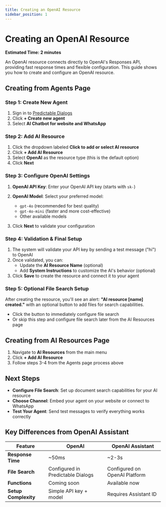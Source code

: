 ```yaml
---
title: Creating an OpenAI Resource
sidebar_position: 1
---
```


# Creating an OpenAI Resource
**Estimated Time: 2 minutes**

An OpenAI resource connects directly to OpenAI's Responses API, providing fast response times and flexible configuration. This guide shows you how to create and configure an OpenAI resource.

## Creating from Agents Page

### Step 1: Create New Agent
1. Sign in to [Predictable Dialogs](https://predictabledialogs.com/sign-in)
2. Click **+ Create new agent**
3. Select **AI Chatbot for website and WhatsApp**

### Step 2: Add AI Resource
1. Click the dropdown labeled **Click to add or select AI resource**
2. Click **+ Add AI Resource**
3. Select **OpenAI** as the resource type (this is the default option)
4. Click **Next**

### Step 3: Configure OpenAI Settings
1. **OpenAI API Key**: Enter your OpenAI API key (starts with `sk-`)
2. **OpenAI Model**: Select your preferred model:
   - `gpt-4o` (recommended for best quality)
   - `gpt-4o-mini` (faster and more cost-effective)
   - Other available models

3. Click **Next** to validate your configuration

### Step 4: Validation & Final Setup
1. The system will validate your API key by sending a test message ("hi") to OpenAI
2. Once validated, you can:
   - Update the **AI Resource Name** (optional)
   - Add **System Instructions** to customize the AI's behavior (optional)
3. Click **Save** to create the resource and connect it to your agent

### Step 5: Optional File Search Setup
After creating the resource, you'll see an alert: **"AI resource [name] created."** with an optional button to add files for search capabilities.

- Click the button to immediately configure file search
- Or skip this step and configure file search later from the AI Resources page

## Creating from AI Resources Page

1. Navigate to **AI Resources** from the main menu
2. Click **+ Add AI Resource**
3. Follow steps 3-4 from the Agents page process above

## Next Steps

- **Configure File Search**: Set up document search capabilities for your AI resource
- **Choose Channel**: Embed your agent on your website or connect to WhatsApp
- **Test Your Agent**: Send test messages to verify everything works correctly

## Key Differences from OpenAI Assistant

| Feature | OpenAI | OpenAI Assistant |
|---------|---------|------------------|
| **Response Time** | ~50ms | ~2-3s |
| **File Search** | Configured in Predictable Dialogs | Configured on OpenAI Platform |
| **Functions** | Coming soon | Available now |
| **Setup Complexity** | Simple API key + model | Requires Assistant ID |